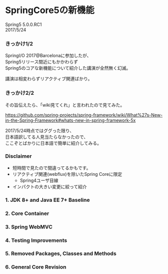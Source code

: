 SpringCore5の新機能
=====
 
Spring5 5.0.0.RC1  
2017/5/24


### きっかけ1/2

SpringI/O 2017@Barcelonaに参加したが、  
Spring5リリース間近にもかかわらず  
Spring5のコアな新機能について紹介した講演が全然無く幻滅。  

講演は相変わらずリアクティブ関連ばかり。

### きっかけ2/2

その旨伝えたら、「wiki見てくれ」と言われたので見てみた。

https://github.com/spring-projects/spring-framework/wiki/What%27s-New-in-the-Spring-Framework#whats-new-in-spring-framework-5x

2017/5/24時点ではググった限り、  
日本語訳してる人見当たらなかったので、  
ここぞとばかりに日本語で簡単に紹介してみる。

### Disclaimer

* 短時間で見たので間違ってるかもです。
* リアクティブ関連(webflux)を除いたSpring Coreに限定
    * Spring4ユーザ目線
* インパクトの大きい変更に絞って紹介

### 1. JDK 8+ and Java EE 7+ Baseline

### 2. Core Container

### 3. Spring WebMVC

### 4. Testing Improvements

### 5. Removed Packages, Classes and Methods

### 6. General Core Revision
